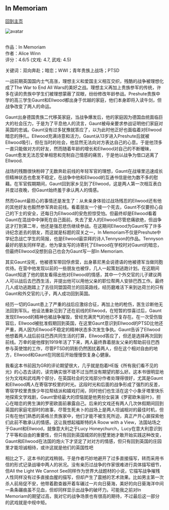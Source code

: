 ## In Memoriam
[回到主页](https://boheme130.github.io/Fiction.git.io/)

![avatar](https://i0.wp.com/www.buzzmag.co.uk/wp-content/uploads/2023/03/Alice-Winn-Featured-Image.png?fit=1200%2C900&ssl=1)
<br>
<br>

作品：In Memoriam<br>
作者：Alice Winn<br>
评分：4.6/5 (文戏: 4.7, 武戏: 4.5)<br>

关键词：双向奔赴；暗恋；WWI；青年贵族上战场；PTSD

一战前期英国国内士气高涨，理想主义和爱国主义相互交织，残酷的战争被理想化成了The War to End All Wars的美好之战。理想主义再加上贵族参军的传统，许多在读的贵族中学生们被理想蒙蔽了双眼，纷纷修改年龄参战。Preshute贵族中学的高三学生Gaunt和Ellwood都出身于优越的家庭，他们本身即将入读牛剑，但战争改变了两人的命运。

Gaunt出身德国贵族二代移英家庭，当战争爆发后，他的家庭因为德国血统面临巨大的社会压力，于是为了平息他人的流言，Gaunt被母亲要求参战证明他们家庭对英国的忠诚。Gaunt没有过多犹豫就答应了，以为此时他正好也面临着对Ellwood暗恋的挣扎。Ellwood充满诗意和活力，Gaunt从13岁进入Preshute后就被Ellwood吸引，但在当时的社会，他显然无法向对方表达自己的心意。于是他顶多一直只能做对方的好友，然而随着年龄的增长和Ellwood对自己的不断暧昧，Gaunt愈发无法忍受单相思和克制自己情感的痛苦，于是他以战争为借口逃离了Ellwood. 

战场的残酷很快粉碎了无数奔赴前线的年轻军官的理想，Gaunt在战壕里迅速成长但精神状态也愈发不稳定，在战争中他和Ellwood的互通书信是他为数不多的慰藉。在军官假期期间，Gaunt回到家乡见到了Ellwood，这是两人第一次相互表白并度过夜晚，但Gaunt始终羞于承认两人的情感。

然而Gaunt最担心的事情还是发生了：从未亲身体验过战场残忍的Ellwood还有他的其他好友也毅然参军奔赴前线。看着朋友一个接一个死去，Gaunt不仅要担心自己的下士的安全，还每日为Ellwood的安危担惊受怕。但最终却是Ellwood看着Gaunt在混战中中弹死在自己面前。失去了爱人的Ellwood尽管悲痛欲绝，但战争这才打到第二年，他还是强忍悲伤继续参战。在这期间Ellwood为Gaunt写了许多诗纪念逝去的朋友，而这就是标题的双关之一，In Memoriam不仅是Preshute中学纪念战亡学生的简报，也是Ellwood最崇拜的诗人Tennyson的作品。Tennyson最好的朋友同样早逝，他为挚友写的诗寄托了Ellwood在学校时对Gaunt的暗恋，但最终Ellwood没想到自己也会为Gaunt写一部In Memoriam. 

其实Gaunt没死，他被德军带回俘虏营，出身慕尼黑会说德语的他被德军当做同胞优待。在营中他发现以前的一些朋友也被俘，几人一起策划逃跑计划。在这期间Gaunt知道了他的朋友看得出他对Ellwood的情感，其中一个外交官的儿子建议两人可以战后去巴西生活，并提出他可以用他父亲的职位帮两人安排巴西工作。最终几人成功逃跑踏上了去往同盟国荷兰的回英路线，经历磨难活下来到达荷兰的只有Gaunt和外交官的儿子，两人成功回到英国。

经历一切的Gaunt患上了严重的战后应激综合征，再加上他的枪伤，医生诊断他无法回到军队。他设法重新见到了还在前线的Ellwood，在短暂的惊喜过后，Gaunt发现Ellwood的精神也被战争摧毁，曾经充满灵气的他已不复存在。在一次受伤毁容后，Ellwood被批准假期回到英国，在这里Gaunt意识到Ellwood的PTSD比他还严重，两人因为Ellwood不稳定的精神状态多次发生争执。Gaunt告诉了Ellwood他想着两人战后前往巴西共同生活的打算，Ellwood答应了，但还是选择再次回到前线。万幸的是他撑到1919年活了下来，两人最终靠着朋友父亲的帮助前往巴西参与英使馆的工作，尽管PTSD的阴影仍然困扰着两人，但在这个相对自由的地方，Ellwood和Gaunt在同居后开始慢慢恢复身心健康。

我看这本书前因为GR的评论期望很大，几乎就是抱着HE版《所有我们看不见的光》的心态去读的，读完确实很不错不过当然没有期望的那么好。这本书很明显地分为文戏和武戏两个部分，在英国社会的文戏部分作者处理得很好，尤其是Gaunt和Ellwood两人在寄宿学校里的时光。这段时光和后面的战争形成了强烈的反差，寄宿学校里贵族少年拉帮结派和嬉戏打闹，同时他们也生活在这个小象牙塔里快乐地探索文学戏剧，Gaunt曾经最大的烦恼就是他男扮女装演《罗密欧朱丽叶》，担心在暗恋的男生演的罗密欧面前暴露自己。后来的文戏还有两人几次休假期间回到英国的家庭宅邸时的故事，尽管生死未卜的战场上是两人坦诚相对的最佳时机，但只有在他们熟悉的英格兰贵族家中，他们才能不被生死所迫，真正产开心扉探索他们此前不敢承认的情感。这让我想起福斯特的A Roow with a View，法国站场之于Gaunt和Ellwood，就像意大利之于Lucy Honeychurch，Lucy在意大利意识到了平等和自由的重要性，但只有回到英国城郊的别墅里她才敢开始实践这种改变，Gaunt和Ellwood在法国的炮火下才坚定了对对方的情感，但只有回到英国的庄园里才能坦诚相待，或许这就是他们的英国性吧

相比之下，这本书的武戏稍弱。于是作者巧妙地避开了过多直接描写，转而采用书信的形式记录战壕中两人的状况。没有亲历过战争的作家很难进行具体描写细节，但All the Light We Cannot See同样作为世界大战题材的小说，它描写战争摧残人性同样没有过多直接血腥的描写，但却产生了震撼的艺术效果。比如男主第一次杀人前局促不安，他带着勘查器开着车碾过一片向日葵海，美好的向日葵海洋中间一条条碾痕虽不见血，但却同样显示出战争的破坏力。可能我之前对In Memoriam的期望过高，我对它的战争场景也有很高的期待，不过最后这一部分的武戏就是中规中矩。